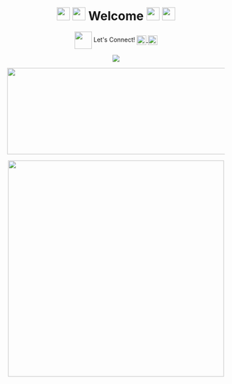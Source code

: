 

<h1 align= "center">
 
 
  
  
  <img src="https://media.giphy.com/media/xT9IgjNENUaf4ypqBa/giphy.gif" width="30px" >
  <img src="https://media.giphy.com/media/xT0Gqod3dkz1h6DKak/giphy.gif" width="30px">
  Welcome
      <img src="https://media.giphy.com/media/xT0Gqod3dkz1h6DKak/giphy.gif" width="30px">
  <img src="https://media.giphy.com/media/xT9IgjNENUaf4ypqBa/giphy.gif" width="30px">
  

</h1>
 
 <p align="center"> <img align="center" src="https://media.giphy.com/media/3o7aCVzTmaVkDWpXYk/giphy.gif" width="40px"/> Let's Connect! 
<a href="https://twitter.com/KomalKaur99">
  <img align="center" alt="Komal Kaur | Twitter" width="22px" src="https://raw.githubusercontent.com/peterthehan/peterthehan/master/assets/twitter.svg" />
</a>
<a href="https://www.linkedin.com/in/kkomal/">
  <img align="center" alt="Komal's LinkedIN" width="22px" src="https://raw.githubusercontent.com/peterthehan/peterthehan/master/assets/linkedin.svg" />
</a>
  
 
</p>
     <p align="center">
  
    



  <img src="https://media.giphy.com/media/L1R1tvI9svkIWwpVYr/giphy.gif" /> 

  
  
</p>

</p>


    
 


<p align="center" >
  <img  src="https://github-readme-stats.vercel.app/api?username=komal914&theme=radical&show_icons=true" width="1000px" height="200px"/>
</p>


<p align="center">
  <img align="center" src="https://github-readme-stats.vercel.app/api/top-langs/?username=komal914&theme=radical&layout=compact"  width="500px"  />









<!---
Komal914/Komal914 is a ✨ special ✨ repository because its `README.md` (this file) appears on your GitHub profile.
You can click the Preview link to take a look at your changes.
--->
